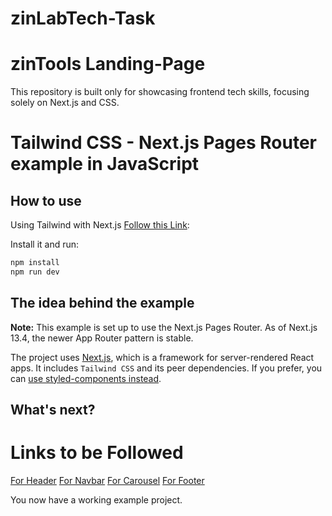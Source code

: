 # zinLabTech-Task

# zinTools Landing-Page

This repository is built only for showcasing frontend tech skills, focusing solely on Next.js and CSS.

# Tailwind CSS - Next.js Pages Router example in JavaScript

## How to use

Using Tailwind with Next.js [Follow this Link](https://tailwindcss.com/docs/guides/nextjs):

<!-- #default-branch-Main -->

Install it and run:

```bash
npm install
npm run dev
```

## The idea behind the example

**Note:** This example is set up to use the Next.js Pages Router.
As of Next.js 13.4, the newer App Router pattern is stable.

The project uses [Next.js](https://github.com/vercel/next.js), which is a framework for server-rendered React apps.
It includes `Tailwind CSS` and its peer dependencies. If you prefer, you can [use styled-components instead](https://styled-components.com/docs).

## What's next?

<!-- #default-branch-switch -->

# Links to be Followed

[For Header](https://similarwatch.com/)
[For Navbar](https://elements.envato.com/)
[For Carousel](https://www.hipdf.com/all-tools)
[For Footer](https://similarwatch.com/)

You now have a working example project.
